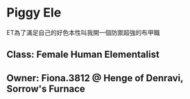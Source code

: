 # Piggy Ele

ET為了滿足自己的好色本性叫我開一個防禦超強的布甲職

## Class: Female Human Elementalist

## Owner: Fiona.3812 @ Henge of Denravi, Sorrow's Furnace
